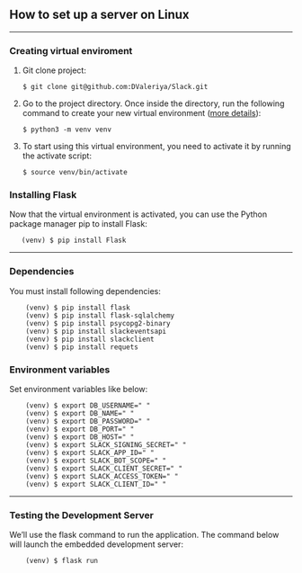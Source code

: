## How to set up a server on Linux
***
### Creating virtual enviroment
   1. Git clone project:
        
         `$ git clone git@github.com:DValeriya/Slack.git`
   
   2. Go to the project directory. Once inside the directory, run the following command to create your new virtual environment ([more details](https://linuxize.com/post/how-to-install-flask-on-ubuntu-18-04/)):
 
        `$ python3 -m venv venv`
        
   3. To start using this virtual environment, you need to activate it by running the activate script:
   
        `$ source venv/bin/activate`
        
### Installing Flask
   Now that the virtual environment is activated, you can use the Python package manager pip to install Flask:
   
       (venv) $ pip install Flask
       
---

### Dependencies
You must install following dependencies:
        
        (venv) $ pip install flask  
        (venv) $ pip install flask-sqlalchemy
        (venv) $ pip install psycopg2-binary
        (venv) $ pip install slackeventsapi
        (venv) $ pip install slackclient
        (venv) $ pip install requets
 
### Environment variables
Set environment variables like below:
        
        (venv) $ export DB_USERNAME=" "
        (venv) $ export DB_NAME=" "
        (venv) $ export DB_PASSWORD=" "
        (venv) $ export DB_PORT=" "
        (venv) $ export DB_HOST=" "
        (venv) $ export SLACK_SIGNING_SECRET=" "
        (venv) $ export SLACK_APP_ID=" "
        (venv) $ export SLACK_BOT_SCOPE=" "
        (venv) $ export SLACK_CLIENT_SECRET=" "
        (venv) $ export SLACK_ACCESS_TOKEN=" "
        (venv) $ export SLACK_CLIENT_ID=" "
        
---

### Testing the Development Server
        
   We’ll use the flask command to run the application. The command below will launch the embedded development server:

        (venv) $ flask run

